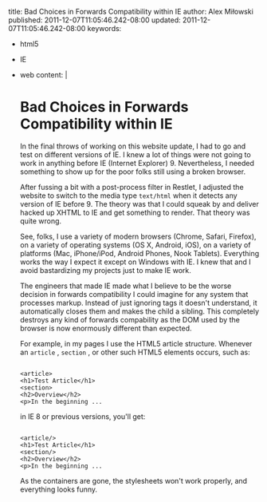 title: Bad Choices in Forwards Compatibility within IE
author: Alex Miłowski
published: 2011-12-07T11:05:46.242-08:00
updated: 2011-12-07T11:05:46.242-08:00
keywords:
- html5
- IE
- web
content: |

   # Bad Choices in Forwards Compatibility within IE



   In the final throws of working on this website update, I had to go and test on different versions of IE.  I knew a lot of things were not going to work in anything before IE (Internet Explorer) 9.  Nevertheless, I needed something to show up for the poor folks still using a broken browser.

   After fussing a bit with a post-process filter in Restlet, I adjusted the website to switch to the media type `text/html` when it detects any version of IE before 9.  The theory was that I could squeak by and deliver hacked up XHTML to IE and get something to render.  That theory was quite wrong.

   See, folks, I use a variety of modern browsers (Chrome, Safari, Firefox), on a variety of operating systems (OS X, Android, iOS), on a variety of platforms (Mac, iPhone/iPod, Android Phones, Nook Tablets).  Everything works the way I expect it except on Windows with IE.  I knew that and I avoid bastardizing my projects just to make IE work.

   The engineers that made IE made what I believe to be the worse decision in forwards compatibility I could imagine for any system that processes markup.  Instead of just ignoring tags it doesn't understand, it automatically closes them and makes the child a sibling.  This completely destroys any kind of forwards compability as the DOM used by the browser is now enormously different than expected.

   For example, in my pages I use the HTML5 article structure.  Whenever an `article` , `section` , or other such HTML5 elements occurs, such as:

   ```

   <article>
   <h1>Test Article</h1>
   <section>
   <h2>Overview</h2>
   <p>In the beginning ...

   ```
   in IE 8 or previous versions, you'll get:

   ```

   <article/>
   <h1>Test Article</h1>
   <section/>
   <h2>Overview</h2>
   <p>In the beginning ...

   ```
   As the containers are gone, the stylesheets won't work properly, and everything looks funny.

